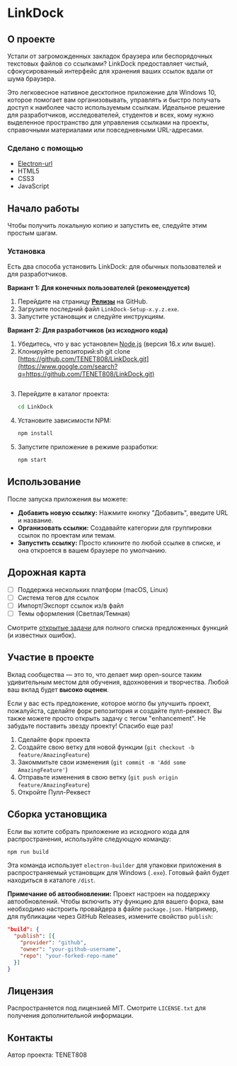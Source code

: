 # LinkDock
## О проекте

Устали от загроможденных закладок браузера или беспорядочных текстовых файлов со ссылками? LinkDock предоставляет чистый, сфокусированный интерфейс для хранения ваших ссылок вдали от шума браузера.

Это легковесное нативное десктопное приложение для Windows 10, которое помогает вам организовывать, управлять и быстро получать доступ к наиболее часто используемым ссылкам. Идеальное решение для разработчиков, исследователей, студентов и всех, кому нужно выделенное пространство для управления ссылками на проекты, справочными материалами или повседневными URL-адресами.

### Сделано с помощью

  * [Electron-url]
  * HTML5
  * CSS3
  * JavaScript

## Начало работы

Чтобы получить локальную копию и запустить ее, следуйте этим простым шагам.

### Установка

Есть два способа установить LinkDock: для обычных пользователей и для разработчиков.

**Вариант 1: Для конечных пользователей (рекомендуется)**

1.  Перейдите на страницу [**Релизы**](https://www.google.com/search?q=https://github.com/TENET808/LinkDock/releases) на GitHub.
2.  Загрузите последний файл `LinkDock-Setup-x.y.z.exe`.
3.  Запустите установщик и следуйте инструкциям.

**Вариант 2: Для разработчиков (из исходного кода)**

1.  Убедитесь, что у вас установлен [Node.js](https://nodejs.org/) (версия 16.x или выше).
2.  Клонируйте репозиторий:sh
    git clone [https://github.com/TENET808/LinkDock.git](https://www.google.com/search?q=https://github.com/TENET808/LinkDock.git)
    ```
    ```
3.  Перейдите в каталог проекта:
    ```sh
    cd LinkDock
    ```
4.  Установите зависимости NPM:
    ```sh
    npm install
    ```
5.  Запустите приложение в режиме разработки:
    ```sh
    npm start
    ```

## Использование

После запуска приложения вы можете:

  * **Добавить новую ссылку:** Нажмите кнопку "Добавить", введите URL и название.
  * **Организовать ссылки:** Создавайте категории для группировки ссылок по проектам или темам.
  * **Запустить ссылку:** Просто кликните по любой ссылке в списке, и она откроется в вашем браузере по умолчанию.

## Дорожная карта

  - [ ] Поддержка нескольких платформ (macOS, Linux)
  - [ ] Система тегов для ссылок
  - [ ] Импорт/Экспорт ссылок из/в файл
  - [ ] Темы оформления (Светлая/Темная)

Смотрите [открытые задачи](https://www.google.com/search?q=https://github.com/TENET808/LinkDock/issues) для полного списка предложенных функций (и известных ошибок).

## Участие в проекте

Вклад сообщества — это то, что делает мир open-source таким удивительным местом для обучения, вдохновения и творчества. Любой ваш вклад будет **высоко оценен**.

Если у вас есть предложение, которое могло бы улучшить проект, пожалуйста, сделайте форк репозитория и создайте пулл-реквест. Вы также можете просто открыть задачу с тегом "enhancement". Не забудьте поставить звезду проекту\! Спасибо еще раз\!

1.  Сделайте форк проекта
2.  Создайте свою ветку для новой функции (`git checkout -b feature/AmazingFeature`)
3.  Закоммитьте свои изменения (`git commit -m 'Add some AmazingFeature'`)
4.  Отправьте изменения в свою ветку (`git push origin feature/AmazingFeature`)
5.  Откройте Пулл-Реквест

## Сборка установщика

Если вы хотите собрать приложение из исходного кода для распространения, используйте следующую команду:

```sh
npm run build
```

Эта команда использует `electron-builder` для упаковки приложения в распространяемый установщик для Windows (`.exe`). Готовый файл будет находиться в каталоге `/dist`.

**Примечание об автообновлении:**
Проект настроен на поддержку автообновлений. Чтобы включить эту функцию для вашего форка, вам необходимо настроить провайдера в файле `package.json`. Например, для публикации через GitHub Releases, измените свойство `publish`:

```json
"build": {
  "publish": [{
    "provider": "github",
    "owner": "your-github-username",
    "repo": "your-forked-repo-name"
  }]
}
```

## Лицензия

Распространяется под лицензией MIT. Смотрите `LICENSE.txt` для получения дополнительной информации.

## Контакты

Автор проекта: TENET808

[electron-url]: https://electronjs.org/
